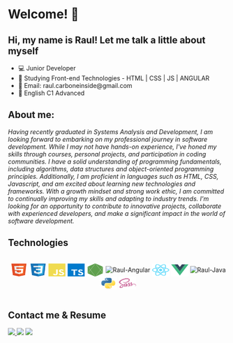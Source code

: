  # Welcome! 👋

  ## Hi, my name is Raul! Let me talk a little about myself

<div>
    <ul>
        <li>💻 Junior Developer</li>
        <li>🌱 Studying Front-end Technologies - HTML | CSS | JS | ANGULAR </li>
        <li>📩 Email: raul.carboneinside@gmail.com</li>
        <li>📕 English C1 Advanced</li>
    <ul>
</div>

  ## About me: 
  <i>Having recently graduated in Systems Analysis and Development, I am looking forward to embarking on my professional journey in software development. While I may not have hands-on experience, I've honed my skills through courses, personal projects, and participation in coding communities. I have a solid understanding of programming fundamentals, including algorithms, data structures and object-oriented programming principles. Additionally, I am proficient in languages ​​such as HTML, CSS, Javascript, and am excited about learning new technologies and frameworks. With a growth mindset and strong work ethic, I am committed to continually improving my skills and adapting to industry trends. I'm looking for an opportunity to contribute to innovative projects, collaborate with experienced developers, and make a significant impact in the world of software development.</i>

  ## Technologies
<div align="center">
  <br>
  <img align="center" alt="Raul-HTML" height="30" width="40" src="https://raw.githubusercontent.com/devicons/devicon/master/icons/html5/html5-original.svg">
  <img align="center" alt="Raul-CSS" height="30" width="40" src="https://raw.githubusercontent.com/devicons/devicon/master/icons/css3/css3-original.svg">
  <img align="center" alt="Raul-Js" height="30" width="40" src="https://raw.githubusercontent.com/devicons/devicon/master/icons/javascript/javascript-plain.svg">
  <img align="center" alt="Raul-Ts" height="30" width="40" src="https://raw.githubusercontent.com/devicons/devicon/master/icons/typescript/typescript-plain.svg">
  <img align="center" alt="Raul-Node" height="30" width="40" src="https://raw.githubusercontent.com/devicons/devicon/1119b9f84c0290e0f0b38982099a2bd027a48bf1/icons/nodejs/nodejs-plain.svg">
  <img align="center" alt="Raul-Angular" height="30" width="40" src="https://cdn.jsdelivr.net/gh/devicons/devicon@latest/icons/angular/angular-original.svg" />
  <img align="center" alt="Raul-React" height="30" width="40" src="https://raw.githubusercontent.com/devicons/devicon/master/icons/react/react-original.svg">
  <img align="center" alt="Raul-Vue" height="30" width="40" src="https://raw.githubusercontent.com/devicons/devicon/1119b9f84c0290e0f0b38982099a2bd027a48bf1/icons/vuejs/vuejs-original.svg">
  <img align="center" alt="Raul-Java" height="30" width="40" src="https://cdn.jsdelivr.net/gh/devicons/devicon/icons/java/java-original-wordmark.svg" />
  <img align="center" alt="Raul-Python" height="30" width="40" src="https://raw.githubusercontent.com/devicons/devicon/master/icons/python/python-original.svg">
  <img align="center" alt="Raul-Sass" height="30" width="40" src="https://raw.githubusercontent.com/devicons/devicon/1119b9f84c0290e0f0b38982099a2bd027a48bf1/icons/sass/sass-original.svg">
</div>

<br>

  ## Contact me & Resume
<div>
  <a href="assets\resume-raul-carbone.pdf" download><img src="https://img.shields.io/badge/resume-D14836?style=for-the-badge&logo=docusign&logoColor=white" target="_blank">
  <a href = "mailto:raul.carboneinside@gmail.com"><img src="https://img.shields.io/badge/-Gmail-%23333?style=for-the-badge&logo=gmail&logoColor=white" target="_blank"></a>
  <a href="https://www.linkedin.com/in/raul-carbone-bb1154180/" target="_blank"><img src="https://img.shields.io/badge/-LinkedIn-%230077B5?style=for-the-badge&logo=linkedin&logoColor=white" target="_blank"></a>
</div>
